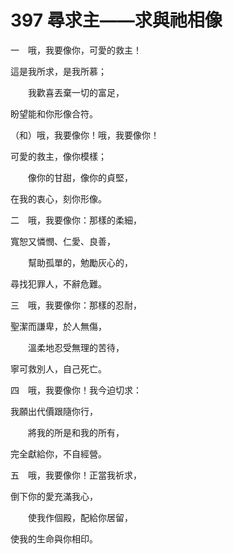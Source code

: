 # 397 尋求主——求與祂相像

一　哦，我要像你，可愛的救主！

這是我所求，是我所慕；

　　我歡喜丟棄一切的富足，

盼望能和你形像合符。

（和）哦，我要像你！哦，我要像你！

可愛的救主，像你模樣；

　　像你的甘甜，像你的貞堅，

在我的衷心，刻你形像。

二　哦，我要像你：那樣的柔細，

寬恕又憐憫、仁愛、良善，

　　幫助孤單的，勉勵灰心的，

尋找犯罪人，不辭危難。

三　哦，我要像你：那樣的忍耐，

聖潔而謙卑，於人無傷，

　　溫柔地忍受無理的苦待，

寧可救別人，自己死亡。

四　哦，我要像你！我今迫切求：

我願出代價跟隨你行，

　　將我的所是和我的所有，

完全獻給你，不自經營。

五　哦，我要像你！正當我祈求，

倒下你的愛充滿我心，

　　使我作個殿，配給你居留，

使我的生命與你相印。


